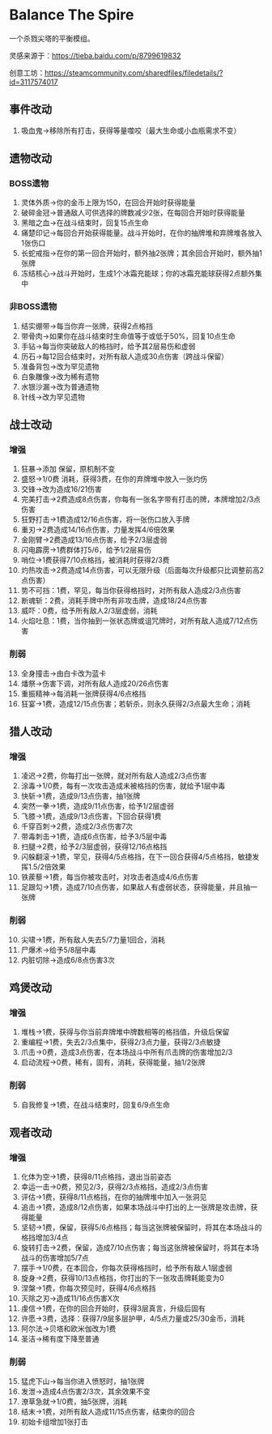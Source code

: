 # Balance The Spire

一个杀戮尖塔的平衡模组。

灵感来源于：https://tieba.baidu.com/p/8799619832

创意工坊：https://steamcommunity.com/sharedfiles/filedetails/?id=3117574017

## 事件改动

1. 吸血鬼→移除所有打击，获得等量噬咬（最大生命或小血瓶需求不变）

## 遗物改动

### BOSS遗物

1. 灵体外质→你的金币上限为150，在回合开始时获得能量
2. 破碎金冠→普通敌人可供选择的牌数减少2张，在每回合开始时获得能量
3. 黑暗之血→在战斗结束时，回复15点生命
4. 痛楚印记→每回合开始获得能量。战斗开始时，在你的抽牌堆和弃牌堆各放入1张伤口
5. 长蛇戒指→在你的第一回合开始时，额外抽2张牌；其余回合开始时，额外抽1张牌
6. 冻结核心→战斗开始时，生成1个冰霜充能球；你的冰霜充能球获得2点额外集中

### 非BOSS遗物

1. 结实绷带→每当你弃一张牌，获得2点格挡
2. 带骨肉→如果你在战斗结束时生命值等于或低于50%，回复10点生命
3. 手钻→每当你突破敌人的格挡时，给予其2层易伤和虚弱
4. 历石→每12回合结束时，对所有敌人造成30点伤害（跨战斗保留）
5. 准备背包→改为罕见遗物
6. 白象雕像→改为稀有遗物
7. 水银沙漏→改为普通遗物
8. 针线→改为罕见遗物

## 战士改动

### 增强

1. 狂暴→添加 保留，原机制不变
2. 盛怒→1/0费 消耗，获得3费，在你的弃牌堆中放入一张灼伤
3. 交锋→改为造成16/21伤害
4. 完美打击→2费造成8点伤害，你每有一张名字带有打击的牌，本牌增加2/3点伤害
5. 狂野打击→1费造成12/16点伤害，将一张伤口放入手牌
6. 重刃→2费造成14/16点伤害，力量发挥4/6倍效果
7. 金刚臂→2费造成13/16点伤害，给予2/3层虚弱
8. 闪电霹雳→1费群体打5/6，给予1/2层易伤
9. 哨位→1费获得7/10点格挡，被消耗时获得2/3费
10. 灼热攻击→2费造成14点伤害，可以无限升级（后面每次升级都只比调整前高2点伤害）
11. 势不可挡：1费，罕见，每当你获得格挡时，对所有敌人造成2/3点伤害
12. 断魂斩：2费，消耗手牌中所有非攻击牌，造成18/24点伤害
13. 威吓：0费，给予所有敌人2/3层虚弱，消耗
14. 火焰吐息：1费，当你抽到一张状态牌或诅咒牌时，对所有敌人造成7/12点伤害

### 削弱

13. 全身撞击→由白卡改为蓝卡
14. 燔祭→伤害下调，对所有敌人造成20/26点伤害
15. 重振精神→每消耗一张牌获得4/6点格挡
16. 狂宴→1费，造成12/15点伤害；若斩杀，则永久获得2/3点最大生命；消耗

## 猎人改动

### 增强

1. 凌迟→2费，你每打出一张牌，就对所有敌人造成2/3点伤害
2. 涂毒→1/0费，每有一次攻击造成未被格挡的伤害，就给予1层中毒
3. 快斩→1费，造成9/13点伤害，抽1张牌
4. 突然一拳→1费，造成9/11点伤害，给予1/2层虚弱
5. 飞膝→1费，造成9/13点伤害，下回合获得1费
6. 千穿百刺→2费，造成2/3点伤害7次
7. 带毒刺击→1费，造成6点伤害，给予3/5层中毒
8. 扫腿→2费，给予2/3层虚弱，获得12/16点格挡
9. 闪躲翻滚→1费，罕见，获得4/5点格挡，在下一回合获得4/5点格挡，敏捷发挥1.5/2倍效果
10. 铁蒺藜→1费，每当你被攻击时，对攻击者造成4/6点伤害
11. 足跟勾→1费，造成7/10点伤害，如果敌人有虚弱状态，获得能量，并且抽一张牌

### 削弱

10. 尖啸→1费，所有敌人失去5/7力量1回合，消耗
11. 尸爆术→给予5/8层中毒
12. 内脏切除→造成6/8点伤害3次

## 鸡煲改动

### 增强

1. 堆栈→1费，获得与你当前弃牌堆中牌数相等的格挡值，升级后保留
2. 重编程→1费，失去2/3点集中，获得2/3点力量，获得2/3点敏捷
3. 爪击→0费，造成3点伤害，在本场战斗中所有爪击牌的伤害增加2/3
4. 启动流程→0费，稀有，固有，消耗，获得能量，抽1/2张牌

### 削弱

5. 自我修复→1费，在战斗结束时，回复6/9点生命

## 观者改动

### 增强

1. 化体为空→1费，获得8/11点格挡，退出当前姿态
2. 幸运一击→0费，预见2/3，获得2/3点格挡，造成2/3点伤害
3. 评估→1费，获得8/11点格挡，在你的抽牌堆中加入一张洞见
4. 追击→1费，造成8/12点伤害，如果本场战斗中打出的上一张牌是攻击牌，获得能量
5. 坚韧→1费，保留，获得5/6点格挡；每当这张牌被保留时，将其在本场战斗的格挡增加3/4点
6. 旋转打击→2费，保留，造成7/10点伤害；每当这张牌被保留时，将其在本场战斗的伤害增加5/7点
7. 摆手→1/0费，在本回合，你每次获得格挡时，给予所有敌人1层虚弱
8. 旋身→2费，获得10/13点格挡，你打出的下一张攻击牌耗能变为0
9. 涅槃→1费，你每次预见时，获得4/6点格挡
10. 灭除之刃→造成11/16点伤害X次
11. 虔信→1费，在你的回合开始时，获得3层真言，升级后固有
12. 许愿→3费，选择：获得7/9层多层护甲，4/5点力量或25/30金币，消耗
13. 阿尔法→贝塔和欧米伽改为1费
14. 圣洁→稀有度下降至普通

### 削弱

15. 猛虎下山→每当你进入愤怒时，抽1张牌
16. 发泄→造成4点伤害2/3次，其余效果不变
17. 潦草急就→1/0费，抽5张牌，消耗
18. 结末→1费，对所有敌人造成11/15点伤害，结束你的回合
19. 初始卡组增加1张打击
